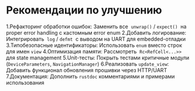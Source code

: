 # Рекомендации по улучшению

 1.Рефакторинг обработки ошибок: Заменить все  `unwrap()` / `expect()`  на proper error handling с кастомным error enum
 2.Добавить логирование: Интегрировать  `log` / `defmt`  с выводом на UART для embedded-отладки
 3.Типобезопасные идентификаторы: Использовать `enum` вместо строк для имен `view`
 4.Оптимизация памяти: Рассмотреть  `Rc<RefCell<...>>`  для state management
 5.Unit-тесты: Покрыть тестами критичные модули (`DeviceParameters`, `NavigationManager`)
 6.Реализовать `update_view`: Добавить функционал обновления прошивки через HTTP/UART
 7.Документация: Дополнить `rustdoc` комментариями и примерами использования
